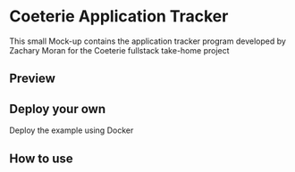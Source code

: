 # Coeterie Application Tracker

This small Mock-up contains the application tracker program developed by Zachary Moran for the Coeterie fullstack take-home project

## Preview

## Deploy your own

Deploy the example using Docker

## How to use
